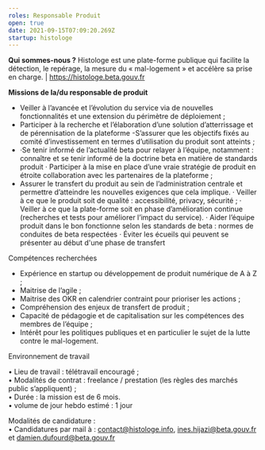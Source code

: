 ```yaml
---
roles: Responsable Produit
open: true
date: 2021-09-15T07:09:20.269Z
startup: histologe
---
```

**Qui sommes-nous ?**
Histologe est une plate-forme publique qui facilite la détection, le repérage, la mesure du « mal-logement » et accélère sa prise en charge.   | https://histologe.beta.gouv.fr 

**Missions de la/du responsable de produit** 

* Veiller à l’avancée et l’évolution du service via de nouvelles fonctionnalités et une extension du périmètre de déploiement ;
* Participer à la recherche et l’élaboration d’une solution d’atterrissage et de pérennisation de la plateforme 
  -S’assurer que les objectifs fixés au comité d’investissement en termes d’utilisation du produit sont atteints ;
* ·Se tenir informé de l’actualité beta pour relayer à l’équipe, notamment : connaître et se tenir informé de la doctrine beta en matière de standards produit
  · Participer à la mise en place d’une vraie stratégie de produit en étroite collaboration avec les partenaires de la plateforme ;
* Assurer le transfert du produit au sein de l’administration centrale et permettre d’atteindre les nouvelles exigences que cela implique.
  · Veiller à ce que le produit soit de qualité : accessibilité, privacy, sécurité ;
  · Veiller à ce que la plate-forme soit en phase d’amélioration continue (recherches et tests pour améliorer l’impact du service).
  · Aider l’équipe produit dans le bon fonctionne selon les standards de beta : normes de conduites de beta respectées
  · Éviter les écueils qui peuvent se présenter au début d'une phase de transfert

Compétences recherchées

* Expérience en startup ou développement de produit numérique de A à Z ;
* Maitrise de l’agile ; 	
* Maitrise des OKR en calendrier contraint pour prioriser les actions ; 
* Compréhension des enjeux de transfert de produit ; 
* Capacité de pédagogie et de capitalisation sur les compétences des membres de l’équipe ; 
* Intérêt pour les politiques publiques et en particulier le sujet de la lutte contre le mal-logement.

Environnement de travail

•	Lieu de travail : télétravail encouragé ; 	
•	Modalités de contrat : freelance / prestation (les règles des marchés public s’appliquent) ; 	
•	Durée : la mission est de 6 mois.\
•	volume de jour hebdo estimé : 1 jour 

Modalités de candidature :\
•	Candidatures par mail à : contact@histologe.info, ines.hijazi@beta.gouv.fr et damien.dufourd@beta.gouv.fr